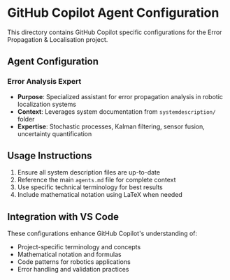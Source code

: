 # GitHub Copilot Agent Configuration

This directory contains GitHub Copilot specific configurations for the Error Propagation & Localisation project.

## Agent Configuration

### Error Analysis Expert
- **Purpose**: Specialized assistant for error propagation analysis in robotic localization systems
- **Context**: Leverages system documentation from `systemdescription/` folder
- **Expertise**: Stochastic processes, Kalman filtering, sensor fusion, uncertainty quantification

## Usage Instructions

1. Ensure all system description files are up-to-date
2. Reference the main `agents.md` file for complete context
3. Use specific technical terminology for best results
4. Include mathematical notation using LaTeX when needed

## Integration with VS Code

These configurations enhance GitHub Copilot's understanding of:
- Project-specific terminology and concepts
- Mathematical notation and formulas
- Code patterns for robotics applications
- Error handling and validation practices